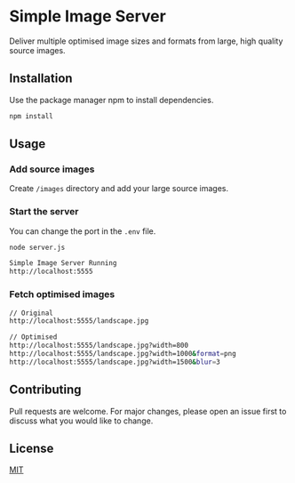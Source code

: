 # Simple Image Server

Deliver multiple optimised image sizes and formats from large, high quality source images.

## Installation

Use the package manager npm to install dependencies.

```bash
npm install
```

## Usage

### Add source images

Create `/images` directory and add your large source images.

### Start the server

You can change the port in the `.env` file.

```bash
node server.js

Simple Image Server Running
http://localhost:5555
```

### Fetch optimised images

```bash
// Original
http://localhost:5555/landscape.jpg

// Optimised
http://localhost:5555/landscape.jpg?width=800
http://localhost:5555/landscape.jpg?width=1000&format=png
http://localhost:5555/landscape.jpg?width=1500&blur=3
```

## Contributing

Pull requests are welcome. For major changes, please open an issue first to discuss what you would like to change.

## License

[MIT](https://choosealicense.com/licenses/mit/)
